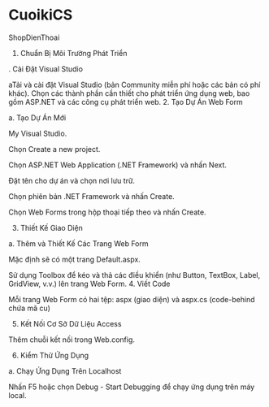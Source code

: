 # CuoikiCS
ShopDienThoai
1. Chuẩn Bị Môi Trường Phát Triển

. Cài Đặt Visual Studio

aTải và cài đặt Visual Studio (bản Community miễn phí hoặc các bản có phí khác). Chọn các thành phần cần thiết cho phát triển ứng dụng web, bao gồm ASP.NET và các công cụ phát triển web. 2. Tạo Dự Án Web Form

a. Tạo Dự Án Mới

My Visual Studio.

Chọn Create a new project.

Chọn ASP.NET Web Application (.NET Framework) và nhấn Next.

Đặt tên cho dự án và chọn nơi lưu trữ.

Chọn phiên bản .NET Framework và nhấn Create.

Chọn Web Forms trong hộp thoại tiếp theo và nhấn Create.

3. Thiết Kế Giao Diện

a. Thêm và Thiết Kế Các Trang Web Form

Mặc định sẽ có một trang Default.aspx.

Sử dụng Toolbox để kéo và thả các điều khiển (như Button, TextBox, Label, GridView, v.v.) lên trang Web Form. 4. Viết Code

Mỗi trang Web Form có hai tệp: aspx (giao diện) và aspx.cs (code-behind chứa mã cu)

5. Kết Nối Cơ Sở Dữ Liệu Access

Thêm chuỗi kết nối trong Web.config.

6. Kiểm Thử Ứng Dụng

a. Chạy Ứng Dụng Trên Localhost

Nhấn F5 hoặc chọn Debug - Start Debugging để chạy ứng dụng trên máy local.
